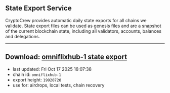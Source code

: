## State Export Service
CryptoCrew provides automatic daily state exports for all chains we validate. State export files can be used as genesis files and are a snapshot of the current blockchain state, including all validators, accounts, balances and delegations.

---
**Download: [omniflixhub-1 state export](https://dl-eu2.ccvalidators.com/SERVICE/omniflixhub/omniflixhub-1_export_19920720.json)**
---

- last updated: Fri Oct 17 2025 16:07:38
- chain id: `omniflixhub-1`
- export height: `19920720`
- use for: airdrops, local tests, chain recovery
